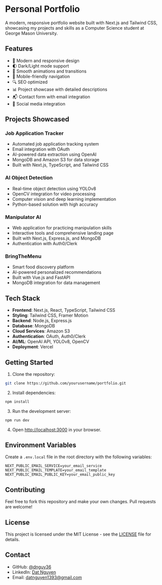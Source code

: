 # Personal Portfolio

A modern, responsive portfolio website built with Next.js and Tailwind CSS, showcasing my projects and skills as a Computer Science student at George Mason University.

## Features

- 🎨 Modern and responsive design
- 🌓 Dark/Light mode support
- 🚀 Smooth animations and transitions
- 📱 Mobile-friendly navigation
- 🔍 SEO optimized
- 📊 Project showcase with detailed descriptions
- 📬 Contact form with email integration
- 🔗 Social media integration

## Projects Showcased

### Job Application Tracker
- Automated job application tracking system
- Email integration with OAuth
- AI-powered data extraction using OpenAI
- MongoDB and Amazon S3 for data storage
- Built with Next.js, TypeScript, and Tailwind CSS

### AI Object Detection
- Real-time object detection using YOLOv8
- OpenCV integration for video processing
- Computer vision and deep learning implementation
- Python-based solution with high accuracy

### Manipulator AI
- Web application for practicing manipulation skills
- Interactive tools and comprehensive landing page
- Built with Next.js, Express.js, and MongoDB
- Authentication with Auth0/Clerk

### BringTheMenu
- Smart food discovery platform
- AI-powered personalized recommendations
- Built with Vue.js and FastAPI
- MongoDB integration for data management

## Tech Stack

- **Frontend**: Next.js, React, TypeScript, Tailwind CSS
- **Styling**: Tailwind CSS, Framer Motion
- **Backend**: Node.js, Express.js
- **Database**: MongoDB
- **Cloud Services**: Amazon S3
- **Authentication**: OAuth, Auth0/Clerk
- **AI/ML**: OpenAI API, YOLOv8, OpenCV
- **Deployment**: Vercel

## Getting Started

1. Clone the repository:
```bash
git clone https://github.com/yourusername/portfolio.git
```

2. Install dependencies:
```bash
npm install
```

3. Run the development server:
```bash
npm run dev
```

4. Open [http://localhost:3000](http://localhost:3000) in your browser.

## Environment Variables

Create a `.env.local` file in the root directory with the following variables:

```env
NEXT_PUBLIC_EMAIL_SERVICE=your_email_service
NEXT_PUBLIC_EMAIL_TEMPLATE=your_email_template
NEXT_PUBLIC_EMAIL_PUBLIC_KEY=your_email_public_key
```

## Contributing

Feel free to fork this repository and make your own changes. Pull requests are welcome!

## License

This project is licensed under the MIT License - see the [LICENSE](LICENSE) file for details.

## Contact

- GitHub: [@dnguy36](https://github.com/dnguy36)
- LinkedIn: [Dat Nguyen](https://www.linkedin.com/in/dat-d-nguyen)
- Email: datnguyen1393@gmail.com
